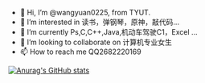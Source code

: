 - 👋 Hi, I’m @wangyuan0225, from TYUT.
- 👀 I’m interested in 读书，弹钢琴，原神，敲代码...
- 🌱 I’m currently Ps,C,C++,Java,机动车驾驶C1，Excel ...
- 💞️ I’m looking to collaborate on 计算机专业女生
- 📫 How to reach me QQ2682220169

<!---
wangyuan0225/wangyuan0225 is a ✨ special ✨ repository because its `README.md` (this file) appears on your GitHub profile.
You can click the Preview link to take a look at your changes.
--->

[![Anurag's GitHub stats](https://github-readme-stats.vercel.app/api?username=wangyuan0225&count_private=true&show_icons=true&theme=radical)](https://github.com/anuraghazra/github-readme-stats)

